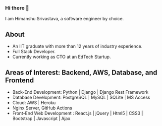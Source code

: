 ### Hi there 👋

I am Himanshu Srivastava, a software engineer by choice.

## About
- An IIT graduate with more than 12 years of industry experience.
- Full Stack Developer.
- Currently working as CTO at an EdTech Startup.

## Areas of Interest: Backend, AWS, Database, and Frontend

- Back-End Development: Python | Django | Django Rest Framework
- Database Development: PostgreSQL | MySQL | SQLite | MS Access
- Cloud: AWS | Heroku
- Nginx Server, GitHub Actions
- Front-End Web Development : React.js | jQuery | Html5 | CSS3 | Bootstrap | Javascript | Ajax

<!--
**himansrivastava/himansrivastava** is a ✨ _special_ ✨ repository because its `README.md` (this file) appears on your GitHub profile.

Here are some ideas to get you started:

- 🔭 I’m currently working on ...
- 🌱 I’m currently learning ...
- 👯 I’m looking to collaborate on ...
- 🤔 I’m looking for help with ...
- 💬 Ask me about ...
- 📫 How to reach me: ...
- 😄 Pronouns: ...
- ⚡ Fun fact: ...
-->

